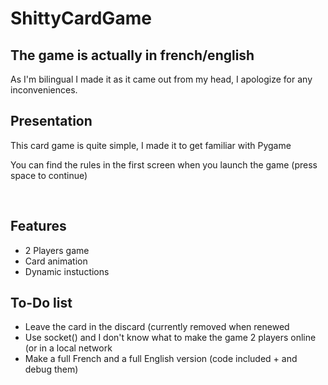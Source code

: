 # ShittyCardGame
<h2>The game is actually in french/english</h1>
<p>As I'm bilingual I made it as it came out from my head, I apologize for any inconveniences.</p>
<h2>Presentation</h2>
	<p>This card game is quite simple, I made it to get familiar with Pygame</p>
	<p>You can find the rules in the first screen when you launch the game (press space to continue)</p>
</br>
<h2>Features</h2>
	<ul>
		<li>2 Players game</li>
		<li>Card animation</li>
		<li>Dynamic instuctions</li>
	</ul>
<h2>To-Do list</h2>
	<ul>
		<li>Leave the card in the discard (currently removed when renewed</li>
		<li>Use socket() and I don't know what to make the game 2 players online (or in a local network</li>
		<li>Make a full French and a full English version (code included + and debug them)</li>
	</ul>
